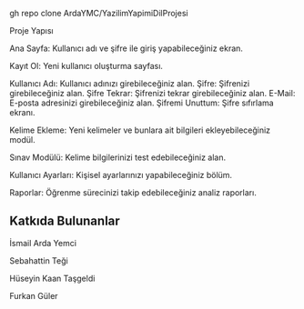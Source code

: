 gh repo clone ArdaYMC/YazilimYapimiDilProjesi

Proje Yapısı

Ana Sayfa: Kullanıcı adı ve şifre ile giriş yapabileceğiniz ekran.

Kayıt Ol: Yeni kullanıcı oluşturma sayfası.

Kullanıcı Adı: Kullanıcı adınızı girebileceğiniz alan.
Şifre: Şifrenizi girebileceğiniz alan.
Şifre Tekrar: Şifrenizi tekrar girebileceğiniz alan.
E-Mail: E-posta adresinizi girebileceğiniz alan.
Şifremi Unuttum: Şifre sıfırlama ekranı.

Kelime Ekleme: Yeni kelimeler ve bunlara ait bilgileri ekleyebileceğiniz modül.

Sınav Modülü: Kelime bilgilerinizi test edebileceğiniz alan.

Kullanıcı Ayarları: Kişisel ayarlarınızı yapabileceğiniz bölüm.

Raporlar: Öğrenme sürecinizi takip edebileceğiniz analiz raporları.

Katkıda Bulunanlar
-----------------
İsmail Arda Yemci

Sebahattin Teği

Hüseyin Kaan Taşgeldi

Furkan Güler
